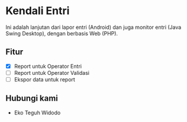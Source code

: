 # Kendali Entri
Ini adalah lanjutan dari lapor entri (Android) dan juga monitor entri (Java Swing Desktop), dengan berbasis Web (PHP).

## Fitur

- [x] Report untuk Operator Entri
- [ ] Report untuk Operator Validasi
- [ ] Ekspor data untuk report

## Hubungi kami
- Eko Teguh Widodo
